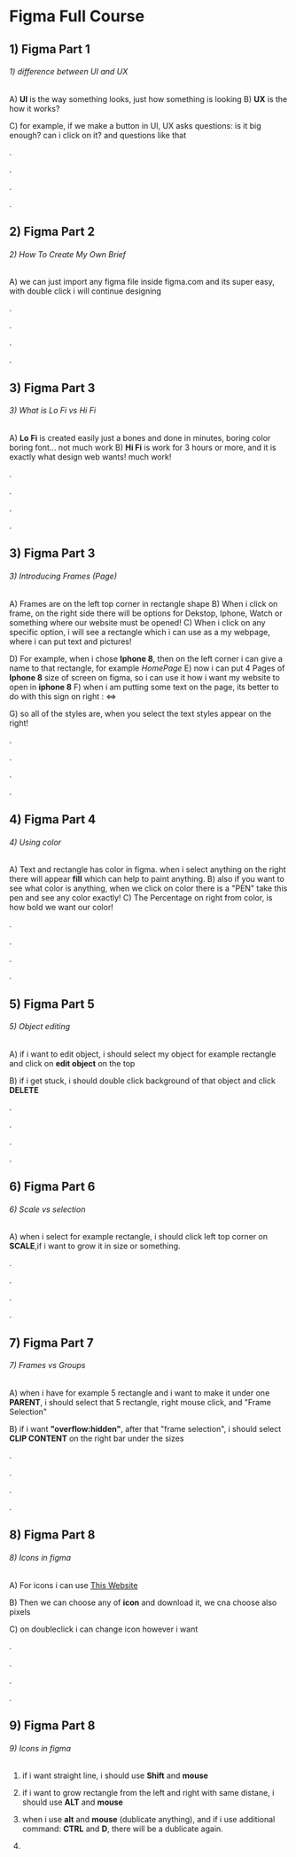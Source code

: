# Figma Full Course

##  1) Figma Part 1
###### 1) difference between UI and UX
A) **UI** is the way something looks, just how something is looking
B) **UX** is the how it works?

C) for example, if we make a button in UI, UX asks questions: is it big enough? can i click on it? and questions like that

.

.

.

.

##  2) Figma Part 2
###### 2) How To Create My Own Brief
A) we can just import any figma file inside figma.com and its super easy, with double click i will continue designing 

.

.

.

.

##  3) Figma Part 3
###### 3) What is Lo Fi vs Hi Fi

A) **Lo Fi** is created easily just a bones and done in minutes, boring color boring font... not much work
B) **Hi Fi** is work for 3 hours or more, and it is exactly what design web wants! much work!

.

.

.

.

##  3) Figma Part 3
###### 3) Introducing Frames (Page)
 A) Frames are on the left top corner in rectangle shape
 B) When i click on frame, on the right side there will be options for Dekstop, Iphone, Watch or something where our website must be opened!
 C) When i click on any specific option, i will see a rectangle which i can use as a my webpage, where i can put text and pictures!

 D) For example, when i chose **Iphone 8**, then on the left corner i can give a name to that rectangle, for example *HomePage*
 E)  now i can put 4 Pages of **Iphone 8** size of screen on figma, so i can use it how i want my website to open in **iphone 8**
 F) when i am putting some text on the page, its better to do with this sign on right : ⇔

 G) so all of the styles are, when you select the text styles appear on the right!

.

.

.

.

##  4) Figma Part 4
###### 4) Using color

 A) Text and rectangle has color in figma. when i select anything on the right there will appear **fill** which can help to paint anything.
 B) also if you want to see what color is anything, when we click on color there is a "PEN" take this pen and see any color exactly!
 C) The Percentage on right from color, is how bold we want our color!

.

.

.

.

##  5) Figma Part 5
###### 5) Object editing

A) if i want to edit object, i should select my object for example rectangle and click on **edit object** on the top

B) if i get stuck, i should double click background of that object and click **DELETE**

.

.

.

.

##  6) Figma Part 6
###### 6) Scale vs selection 

A) when i select for example rectangle, i should click left top corner on **SCALE**,if i want to grow it in size or something.

.

.

.

.

##  7) Figma Part 7
###### 7) Frames vs Groups

A) when i have for example 5 rectangle and i want to make it under one **PARENT**, i should select that 5 rectangle, right mouse click, and "Frame Selection"

B) if i want **"overflow:hidden"**, after that "frame selection", i should select **CLIP CONTENT** on the right bar under the sizes

.

.

.

.

## 8) Figma Part 8
###### 8) Icons in figma

A) For icons i can use [This Website](https://www.iconfinder.com/)

B) Then we can choose any of **icon** and download it, we cna choose also pixels

C) on doubleclick i can change icon however i want

.

.

.

.

## 9) Figma Part 8
###### 9) Icons in figma

1) if i want straight line, i should use **Shift** and **mouse**

2) if i want to grow rectangle from the left and right with same distane, i should use **ALT** and **mouse**

3) when i use **alt** and **mouse** (dublicate anything), and if i use additional command: **CTRL** and **D**, there will be a dublicate again.

4) 